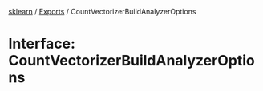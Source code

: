 [sklearn](../readme.md) / [Exports](../modules.md) / CountVectorizerBuildAnalyzerOptions

# Interface: CountVectorizerBuildAnalyzerOptions
